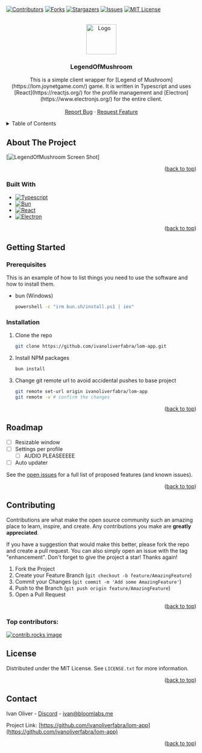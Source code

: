 <!-- Improved compatibility of back to top link: See: https://github.com/othneildrew/Best-README-Template/pull/73 -->

<a id="readme-top"></a>

<!--
*** Thanks for checking out the Best-README-Template. If you have a suggestion
*** that would make this better, please fork the repo and create a pull request
*** or simply open an issue with the tag "enhancement".
*** Don't forget to give the project a star!
*** Thanks again! Now go create something AMAZING! :D
-->

<!-- PROJECT SHIELDS -->
<!--
*** I'm using markdown "reference style" links for readability.
*** Reference links are enclosed in brackets [ ] instead of parentheses ( ).
*** See the bottom of this document for the declaration of the reference variables
*** for contributors-url, forks-url, etc. This is an optional, concise syntax you may use.
*** https://www.markdownguide.org/basic-syntax/#reference-style-links
-->

[![Contributors][contributors-shield]][contributors-url]
[![Forks][forks-shield]][forks-url]
[![Stargazers][stars-shield]][stars-url]
[![Issues][issues-shield]][issues-url]
[![MIT License][license-shield]][license-url]

<!-- PROJECT LOGO -->
<br />
<div align="center">
  <a href="https://github.com/ivanoliverfabra/lom-app">
    <img src="https://utfs.io/f/6lmjelcPneS1pnWEjKBU9n0Wxrkq5THQXO1C7ahDyESMYNze" alt="Logo" width="80" height="80">
  </a>

<h3 align="center">LegendOfMushroom</h3>

  <p align="center">
    This is a simple client wrapper for [Legend of Mushroom](https://lom.joynetgame.com/) game. 
    It is written in Typescript and uses [React](https://reactjs.org/) for the profile management and [Electron](https://www.electronjs.org/) for the entire client.
    <br />
    <br />
    <a href="https://github.com/ivanoliverfabra/lom-app/issues/new?labels=bug&template=bug-report---.md">Report Bug</a>
    ·
    <a href="https://github.com/ivanoliverfabra/lom-app/issues/new?labels=enhancement&template=feature-request---.md">Request Feature</a>
  </p>
</div>

<!-- TABLE OF CONTENTS -->
<details>
  <summary>Table of Contents</summary>
  <ol>
    <li>
      <a href="#about-the-project">About The Project</a>
      <ul>
        <li><a href="#built-with">Built With</a></li>
      </ul>
    </li>
    <li>
      <a href="#getting-started">Getting Started</a>
      <ul>
        <li><a href="#prerequisites">Prerequisites</a></li>
        <li><a href="#installation">Installation</a></li>
      </ul>
    </li>
    <li><a href="#usage">Usage</a></li>
    <li><a href="#roadmap">Roadmap</a></li>
    <li><a href="#contributing">Contributing</a></li>
    <li><a href="#license">License</a></li>
    <li><a href="#contact">Contact</a></li>
  </ol>
</details>

<!-- ABOUT THE PROJECT -->

## About The Project

[![LegendOfMushroom Screen Shot][product-screenshot]]

<p align="right">(<a href="#readme-top">back to top</a>)</p>

### Built With

- [![Typescript][typescript]][typescript-url]
- [![Bun][bun]][bun-url]
- [![React][React.js]][React-url]
- [![Electron][Electron.js]][Electron-url]

<p align="right">(<a href="#readme-top">back to top</a>)</p>

<!-- GETTING STARTED -->

## Getting Started

### Prerequisites

This is an example of how to list things you need to use the software and how to install them.

- bun (Windows)
  ```sh
  powershell -c "irm bun.sh/install.ps1 | iex"
  ```

### Installation

1. Clone the repo
   ```sh
   git clone https://github.com/ivanoliverfabra/lom-app.git
   ```
2. Install NPM packages
   ```sh
   bun install
   ```
3. Change git remote url to avoid accidental pushes to base project
   ```sh
   git remote set-url origin ivanoliverfabra/lom-app
   git remote -v # confirm the changes
   ```

<p align="right">(<a href="#readme-top">back to top</a>)</p>

<!-- ROADMAP -->

## Roadmap

- [ ] Resizable window
- [ ] Settings per profile
  - [ ] AUDIO PLEASEEEEE
- [ ] Auto updater

See the [open issues](https://github.com/ivanoliverfabra/lom-app/issues) for a full list of proposed features (and known issues).

<p align="right">(<a href="#readme-top">back to top</a>)</p>

<!-- CONTRIBUTING -->

## Contributing

Contributions are what make the open source community such an amazing place to learn, inspire, and create. Any contributions you make are **greatly appreciated**.

If you have a suggestion that would make this better, please fork the repo and create a pull request. You can also simply open an issue with the tag "enhancement".
Don't forget to give the project a star! Thanks again!

1. Fork the Project
2. Create your Feature Branch (`git checkout -b feature/AmazingFeature`)
3. Commit your Changes (`git commit -m 'Add some AmazingFeature'`)
4. Push to the Branch (`git push origin feature/AmazingFeature`)
5. Open a Pull Request

<p align="right">(<a href="#readme-top">back to top</a>)</p>

### Top contributors:

<a href="https://github.com/ivanoliverfabra/lom-app/graphs/contributors">
  <img src="https://contrib.rocks/image?repo=ivanoliverfabra/lom-app" alt="contrib.rocks image" />
</a>

<!-- LICENSE -->

## License

Distributed under the MIT License. See `LICENSE.txt` for more information.

<p align="right">(<a href="#readme-top">back to top</a>)</p>

<!-- CONTACT -->

## Contact

Ivan Oliver - [Discord][discord-url] - ivan@bloomlabs.me

Project Link: [https://github.com/ivanoliverfabra/lom-app](https://github.com/ivanoliverfabra/lom-app)

<p align="right">(<a href="#readme-top">back to top</a>)</p>

<!-- MARKDOWN LINKS & IMAGES -->
<!-- https://www.markdownguide.org/basic-syntax/#reference-style-links -->

[contributors-shield]: https://img.shields.io/github/contributors/ivanoliverfabra/lom-app.svg?style=for-the-badge
[contributors-url]: https://github.com/ivanoliverfabra/lom-app/graphs/contributors
[forks-shield]: https://img.shields.io/github/forks/ivanoliverfabra/lom-app.svg?style=for-the-badge
[forks-url]: https://github.com/ivanoliverfabra/lom-app/network/members
[stars-shield]: https://img.shields.io/github/stars/ivanoliverfabra/lom-app.svg?style=for-the-badge
[stars-url]: https://github.com/ivanoliverfabra/lom-app/stargazers
[issues-shield]: https://img.shields.io/github/issues/ivanoliverfabra/lom-app.svg?style=for-the-badge
[issues-url]: https://github.com/ivanoliverfabra/lom-app/issues
[license-shield]: https://img.shields.io/github/license/ivanoliverfabra/lom-app.svg?style=for-the-badge
[license-url]: https://github.com/ivanoliverfabra/lom-app/blob/master/LICENSE.txt
[product-screenshot]: https://utfs.io/f/6lmjelcPneS1PVlrVBujwJVM0OcpZN4DSTQ2C3y7kU1Rm5Wg
[React.js]: https://img.shields.io/badge/React-20232A?style=for-the-badge&logo=react&logoColor=61DAFB
[React-url]: https://reactjs.org/
[Electron.js]: https://img.shields.io/badge/Electron-191970?style=for-the-badge&logo=electron&logoColor=white
[Electron-url]: https://www.electronjs.org/
[typescript]: https://img.shields.io/badge/TypeScript-007ACC?style=for-the-badge&logo=typescript&logoColor=white
[typescript-url]: https://www.typescriptlang.org/
[bun]: https://img.shields.io/badge/Bun-20232A?style=for-the-badge&logo=bun&logoColor=white
[bun-url]: https://bun.sh/
[discord-url]: https://discord.gg/Q5deNkpPRP
